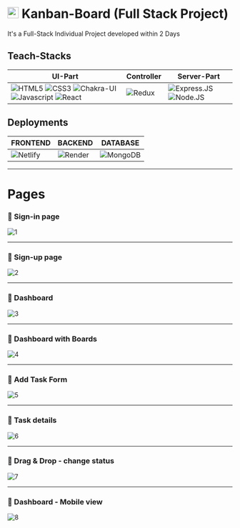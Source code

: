 <!-- https://user-images.githubusercontent.com/94675329/233132228-987af021-4518-44d1-a2b8-b83cbc109464.PNG -->
# <img width="25px" src="https://notion-emojis.s3-us-west-2.amazonaws.com/prod/svg-twitter/1f4cb.svg"/> Kanban-Board (Full Stack Project)
It's a Full-Stack Individual Project developed within 2 Days


## Teach-Stacks
| UI-Part | Controller | Server-Part |
|---------|------------------|--------------|
|![HTML5](https://img.shields.io/badge/HTML5-E34F26?style=for-the-badge&logo=html5&logoColor=white) ![CSS3](https://img.shields.io/badge/CSS3-1572B6?style=for-the-badge&logo=css3&logoColor=white) ![Chakra-UI](https://img.shields.io/badge/Chakra--UI-319795?style=for-the-badge&logo=chakra-ui&logoColor=white) ![Javascript](https://img.shields.io/badge/JavaScript-323330?style=for-the-badge&logo=javascript&logoColor=F7DF1E) ![React](https://img.shields.io/badge/React-20232A?style=for-the-badge&logo=react&logoColor=61DAFB)|![Redux](https://img.shields.io/badge/Redux-593D88?style=for-the-badge&logo=redux&logoColor=white) |![Express.JS](https://img.shields.io/badge/Express.js-000000?style=for-the-badge&logo=express&logoColor=white) ![Node.JS](https://img.shields.io/badge/Node.js-339933?style=for-the-badge&logo=nodedotjs&logoColor=white)|

## Deployments
|FRONTEND|BACKEND|DATABASE|
|--------|-------|--------|
|![Netlify](https://img.shields.io/badge/Netlify-00C7B7?style=for-the-badge&logo=netlify&logoColor=white)|![Render](https://img.shields.io/badge/Render-46E3B7?style=for-the-badge&logo=render&logoColor=white)|![MongoDB](https://img.shields.io/badge/MongoDB-4EA94B?style=for-the-badge&logo=mongodb&logoColor=white)


---
# Pages
### :small_blue_diamond: Sign-in page 
![1](https://user-images.githubusercontent.com/94675329/233588284-3fdaba00-c62e-47a1-a321-718c606aa338.PNG)

***
### :small_blue_diamond: Sign-up page
![2](https://user-images.githubusercontent.com/94675329/233588281-9abf236a-d243-4e73-85a8-aba3bb502931.PNG)

***
### :small_blue_diamond: Dashboard
![3](https://user-images.githubusercontent.com/94675329/233588276-91b9018e-604c-4503-b765-c7338aca9940.PNG)

***
### :small_blue_diamond: Dashboard with Boards
![4](https://user-images.githubusercontent.com/94675329/233588272-cf717dc7-f725-4be5-8695-1858c590a4a0.PNG)

***
### :small_blue_diamond: Add Task Form
![5](https://user-images.githubusercontent.com/94675329/233588270-a3492d4b-8752-4a73-becc-b44d629d59bc.PNG)

***
### :small_blue_diamond: Task details
![6](https://user-images.githubusercontent.com/94675329/233588266-aaca88de-da42-4a61-8d31-85ef6373b48f.PNG)

***
### :small_blue_diamond: Drag & Drop - change status
![7](https://user-images.githubusercontent.com/94675329/233588257-df53cf6a-aeb1-408c-8e7f-2a369e9b0e7f.png)

***
### :small_blue_diamond: Dashboard - Mobile view
![8](https://user-images.githubusercontent.com/94675329/233588289-d92bd8c6-1bf1-4e0b-92da-9dd2d86da02e.PNG)
